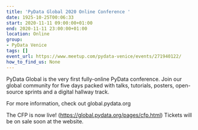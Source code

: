 ```yaml
---
title: 'PyData Global 2020 Online Conference '
date: 1925-10-25T00:06:33
start: 2020-11-11 09:00:00+01:00
end: 2020-11-11 23:00:00+01:00
location: Online
group:
- PyData Venice
tags: []
event_url: https://www.meetup.com/pydata-venice/events/271940122/
how_to_find_us: None
---
```



PyData Global is the very first fully-online PyData conference. Join our global community for five days packed with talks, tutorials, posters, open-source sprints and a digital hallway track.

For more information, check out global.pydata.org

The CFP is now live! (https://global.pydata.org/pages/cfp.html)
Tickets will be on sale soon at the website.
